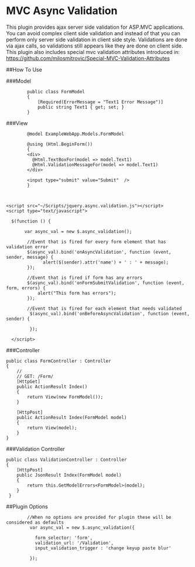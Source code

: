 MVC Async Validation
====================

This plugin provides ajax server side validation for ASP.MVC applications. You can avoid complex client side validation and instead of that you can perform only server side validation in client side style. Validations are done via ajax calls, so validations still  appears like they are done on client side. This plugin also includes special mvc validation attributes introduced in: https://github.com/milosmitrovic/Special-MVC-Validation-Attributes 

##How To Use

###Model

            public class FormModel 
            {
                [Required(ErrorMessage = "Text1 Error Message")]
                public string Text1 { get; set; }
            }


###View

            @model ExampleWebApp.Models.FormModel
            
            @using (Html.BeginForm())
            {
            <div>
              @Html.TextBoxFor(model => model.Text1)
              @Html.ValidationMessageFor(model => model.Text1)
            </div>
            
            <input type="submit" value="Submit"  />
            }
         
         
         
    <script src="~/Scripts/jquery.async.validation.js"></script>
    <script type="text/javascript">
    
      $(function () {
     
           var async_val = new $.async_validation();
    
            //Event that is fired for every form element that has validation error
            $(async_val).bind('onAsyncValidation', function (event, sender, message) {
                  alert($(sender).attr('name') + ' : ' + message);
            });

            //Event that is fired if form has any errors
            $(async_val).bind('onFormSubmitValidation', function (event, form, errors) {
                alert("This form has errors");
            });
            
            //Event that is fired for each element that needs validated
             $(async_val).bind('onBeforeAsyncValidation', function (event, sender) {
             
             });
            
      </script>
      
    
###Controller

    public class FormController : Controller
    {
        //
        // GET: /Form/
        [HttpGet]
        public ActionResult Index()
        {
            return View(new FormModel());
        }
        
        [HttpPost]
        public ActionResult Index(FormModel model)
        {
            return View(model);
        }
    }
    
    
###Validation Controller

    public class ValidationController : Controller
    {
        [HttpPost]
        public JsonResult Index(FormModel model)
        {
            return this.GetModelErrors<FormModel>(model);
        }
     }
     
     
     
     
##Plugin Options

            //When no options are provided for plugin these will be considered as defaults
             var async_val = new $.async_validation({
             
               form_selector: 'form',
               validation_url: '/Validation',
               input_validation_trigger : 'change keyup paste blur'
               
             });
     
     
     
     



